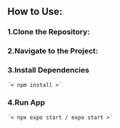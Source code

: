 ## How to Use:
### <a>1.Clone the Repository:</a>

### <a>2.Navigate to the Project:</a>

### <a>3.Install Dependencies</a>
    ´< npm install >´
### <a>4.Run App</a>
    ´< npx expo start / expo start >´
